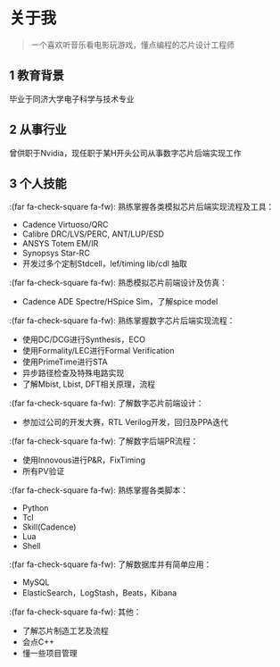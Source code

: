 # 关于我


> 一个喜欢听音乐看电影玩游戏，懂点编程的芯片设计工程师

## 1 教育背景
毕业于同济大学电子科学与技术专业
## 2 从事行业
曾供职于Nvidia，现任职于某H开头公司从事数字芯片后端实现工作
## 3 个人技能
:(far fa-check-square fa-fw): 熟练掌握各类模拟芯片后端实现流程及工具：
* Cadence Virtuoso/QRC
* Calibre DRC/LVS/PERC, ANT/LUP/ESD
* ANSYS Totem EM/IR
* Synopsys Star-RC
* 开发过多个定制Stdcell，lef/timing lib/cdl 抽取

:(far fa-check-square fa-fw): 熟悉模拟芯片前端设计及仿真：
* Cadence ADE Spectre/HSpice Sim，了解spice model

:(far fa-check-square fa-fw): 熟练掌握数字芯片后端实现流程：
* 使用DC/DCG进行Synthesis，ECO
* 使用Formality/LEC进行Formal Verification
* 使用PrimeTime进行STA
* 异步路径检查及特殊电路实现
* 了解Mbist, Lbist, DFT相关原理，流程

:(far fa-check-square fa-fw): 了解数字芯片前端设计：
* 参加过公司的开发大赛，RTL Verilog开发，回归及PPA迭代

:(far fa-check-square fa-fw): 了解数字后端PR流程：
* 使用Innovous进行P&R，FixTiming
* 所有PV验证

:(far fa-check-square fa-fw): 熟练掌握各类脚本：
* Python
* Tcl
* Skill(Cadence)
* Lua
* Shell

:(far fa-check-square fa-fw): 了解数据库并有简单应用：
* MySQL
* ElasticSearch，LogStash，Beats，Kibana

:(far fa-check-square fa-fw): 其他：
* 了解芯片制造工艺及流程
* 会点C++
* 懂一些项目管理
